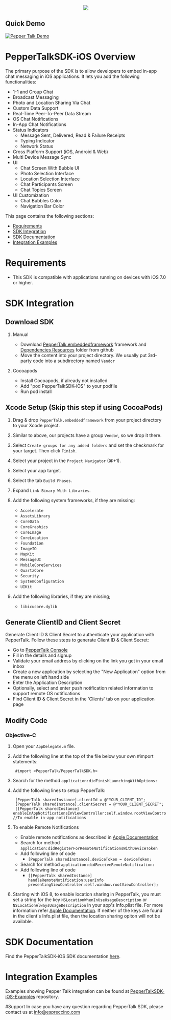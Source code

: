 <p align="center">
  <img src="http://i.imgur.com/aRaC5Yp.png" />
</p>

## Quick Demo

[![Pepper Talk Demo](http://img.youtube.com/vi/KKVwovZq9wY/0.jpg)](http://www.youtube.com/watch?v=KKVwovZq9wY)

PepperTalkSDK-iOS Overview
=============
The primary purpose of the SDK is to allow developers to embed in-app chat messaging in iOS applications. It lets you add the following functionalities:

* 1-1 and Group Chat
* Broadcast Messaging
* Photo and Location Sharing Via Chat
* Custom Data Support
* Real-Time Peer-To-Peer Data Stream
* OS Chat Notifications
* In-App Chat Notifications
* Status Indicators
	* Message Sent, Delivered, Read & Failure Receipts
	* Typing Indicator
	* Network Status
* Cross Platform Support (iOS, Android & Web)
* Multi Device Message Sync
* UI
	* Chat Screen With Bubble UI
	* Photo Selection Interface
	* Location Selection Interface
	* Chat Participants Screen
	* Chat Topics Screen
* UI Customization
	* Chat Bubbles Color
	* Navigation Bar Color

This page contains the following sections:
- [Requirements](#requirements)
- [SDK Integration](#sdkintegration)
- [SDK Documentation](#documentation)
- [Integration Examples](#examples)

<a id="requirements"></a> 
# Requirements

* This SDK is compatible with applications running on devices with iOS 7.0 or higher.

<a id="sdkintegration"></a> 
# SDK Integration
## Download SDK
1. Manual 
    * Download [PepperTalk.embeddedframework](https://github.com/Espreccino/PepperTalkSDK-iOS/tree/master/PepperTalk.embeddedframework) framework and [Dependencies Resources](https://github.com/Espreccino/PepperTalkSDK-iOS/tree/master/Dependencies%20Resources) folder from github
    * Move the content into your project directory. We usually put 3rd-party code into a subdirectory named `Vendor`
  
2. Cocoapods
    * Install Cocoapods, if already not installed
    * Add "pod PepperTalkSDK-iOS" to your podfile
    * Run pod install
  
## Xcode Setup (Skip this step if using CocoaPods)

1. Drag & drop `PepperTalk.embeddedframework` from your project directory to your Xcode project.

2. Similar to above, our projects have a group `Vendor`, so we drop it there.

3. Select `Create groups for any added folders` and set the checkmark for your target. Then click `Finish`.

4. Select your project in the `Project Navigator` (⌘+1).

5. Select your app target.

6. Select the tab `Build Phases`.

7. Expand `Link Binary With Libraries`.

8. Add the following system frameworks, if they are missing:
    - `Accelerate`
    - `AssetsLibrary`
    - `CoreData`
    - `CoreGraphics`
    - `CoreImage`
    - `CoreLocation`
    - `Foundation`
    - `ImageIO`
    - `MapKit`
    - `MessageUI`
    - `MobileCoreServices`
    - `QuartzCore`
    - `Security`
    - `SystemConfiguration`
    - `UIKit`

9. Add the following libraries, if they are missing;
    - `libicucore.dylib`

## Generate ClientID and Client Secret
Generate Client ID & Client Secret to authenticate your application with PepperTalk. Follow these steps to generate Client ID & Client Secret:
* Go to [PepperTalk Console](https://console.getpeppertalk.com/dashboard/signup)
* Fill in the details and signup
* Validate your email address by clicking on the link you get in your email inbox
* Create a new application by selecting the "New Application" option from the menu on left hand side
* Enter the Application Description
* Optionally, select and enter push notification related information to support remote OS notifications
* Find Client ID & Client Secret in the 'Clients' tab on your application page

## Modify Code 

### Objective-C
1. Open your `AppDelegate.m` file.

2. Add the following line at the top of the file below your own #import statements:

        #import <PepperTalk/PepperTalkSDK.h>

3. Search for the method `application:didFinishLaunchingWithOptions:`

4. Add the following lines to setup PepperTalk:

        [PepperTalk sharedInstance].clientId = @"YOUR_CLIENT_ID";
        [PepperTalk sharedInstance].clientSecret = @"YOUR_CLIENT_SECRET";
        [[PepperTalk sharedInstance] enableInAppNotificationsInViewController:self.window.rootViewController]; //To enable in-app notifications

5. To enable Remote Notifications
    * Enable remote notifications as described in [Apple Documentation](https://developer.apple.com/library/ios/documentation/NetworkingInternet/Conceptual/RemoteNotificationsPG/Chapters/IPhoneOSClientImp.html#//apple_ref/doc/uid/TP40008194-CH103-SW2)
    * Search for method `application:didRegisterForRemoteNotificationsWithDeviceToken`
    * Add following line of code
      * `[PepperTalk sharedInstance].deviceToken = deviceToken;`
    * Search for method `application:didReceiveRemoteNotification:`
    * Add following line of code
      * `[[PepperTalk sharedInstance] handleRemoteNotification:userInfo presentingViewController:self.window.rootViewController];`

6. Starting with iOS 8, to enable location sharing in PepperTalk, you must set a string for the key `NSLocationWhenInUseUsageDescription` or `NSLocationAlwaysUsageDescription` in your app's Info.plist file. For more information refer [Apple Documentation](https://developer.apple.com/library/ios/documentation/General/Reference/InfoPlistKeyReference/Articles/CocoaKeys.html#//apple_ref/doc/uid/TP40009251-SW18). If neither of the keys are found in the client's Info.plist file, then the location sharing opiton will not be available.

<a id="documentation"></a> 
# SDK Documentation
Find the PepperTalkSDK-iOS SDK documentation [here](http://espreccino.github.io/PepperTalkSDK-iOS).

<a id="examples"></a> 
# Integration Examples

Examples showing Pepper Talk integration can be found at [PepperTalkSDK-iOS-Examples](https://github.com/Espreccino/PepperTalkSDK-iOS-Examples) repository.


#Support
In case you have any question regarding PepperTalk SDK, please contact us at info@espreccino.com
